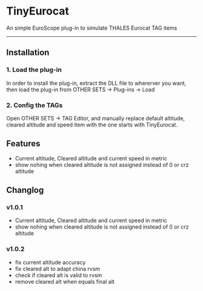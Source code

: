 # TinyEurocat

An simple EuroScope plug-in to simulate THALES Eurocat TAG items

<hr>

## Installation

### 1. Load the plug-in

In order to install the plug-in, extract the DLL file to whererver you want, then load the plug-in from OTHER SETS -> Plug-ins -> Load

### 2. Config the TAGs

Open OTHER SETS -> TAG Editor, and manually replace default altitude, cleared altitude and speed item with the one starts with TinyEurocat.

## Features
 - Current altitude, Cleared altitude and current speed in metric
 - show nohing when cleared altitude is not assigned instead of 0 or crz altitude

## Changlog

### v1.0.1

 - Current altitude, Cleared altitude and current speed in metric
 - show nohing when cleared altitude is not assigned instead of 0 or crz altitude

### v1.0.2

 - fix current altitude accuracy
 - fix cleared alt to adapt china rvsm
 - check if cleared alt is valid to rvsm
 - remove cleared alt when equals final alt